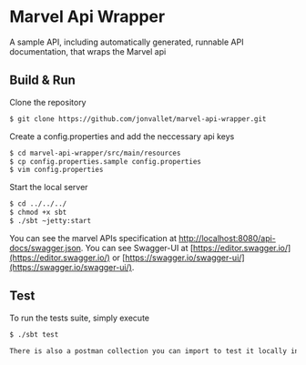 Marvel Api Wrapper
==================

A sample API, including automatically generated, runnable API documentation,
that wraps the Marvel api

## Build & Run ##

Clone the repository
```sh
$ git clone https://github.com/jonvallet/marvel-api-wrapper.git
```

Create a config.properties and add the neccessary api keys
```sh
$ cd marvel-api-wrapper/src/main/resources
$ cp config.properties.sample config.properties
$ vim config.properties
```

Start the local server
```sh
$ cd ../../../
$ chmod +x sbt
$ ./sbt ~jetty:start
```

You can see the marvel APIs specification at [http://localhost:8080/api-docs/swagger.json](http://localhost:8080/api-docs/swagger.json).
You can see Swagger-UI at [https://editor.swagger.io/](https://editor.swagger.io/) or [https://swagger.io/swagger-ui/](https://swagger.io/swagger-ui/).

## Test ##

To run the tests suite, simply execute
```sh
$ ./sbt test

There is also a postman collection you can import to test it locally in the postman folder